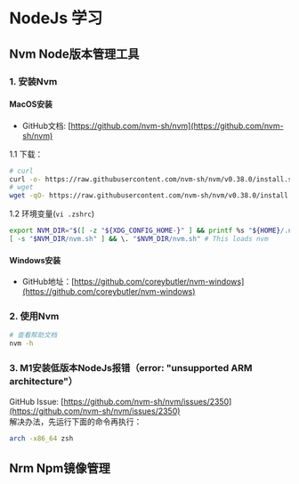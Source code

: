 # NodeJs 学习

## Nvm Node版本管理工具
### 1. 安装Nvm
#### MacOS安装
- GitHub文档: [https://github.com/nvm-sh/nvm](https://github.com/nvm-sh/nvm)

1.1 下载：
```bash
# curl
curl -o- https://raw.githubusercontent.com/nvm-sh/nvm/v0.38.0/install.sh | bash
# wget
wget -qO- https://raw.githubusercontent.com/nvm-sh/nvm/v0.38.0/install.sh | bash
```
1.2 环境变量(`vi .zshrc`)
```bash
export NVM_DIR="$([ -z "${XDG_CONFIG_HOME-}" ] && printf %s "${HOME}/.nvm" || printf %s "${XDG_CONFIG_HOME}/nvm")"
[ -s "$NVM_DIR/nvm.sh" ] && \. "$NVM_DIR/nvm.sh" # This loads nvm
```
#### Windows安装
- GitHub地址：[https://github.com/coreybutler/nvm-windows](https://github.com/coreybutler/nvm-windows)

### 2. 使用Nvm
```bash
# 查看帮助文档
nvm -h
```
### 3. M1安装低版本NodeJs报错（error: "unsupported ARM architecture"）
GitHub Issue: [https://github.com/nvm-sh/nvm/issues/2350](https://github.com/nvm-sh/nvm/issues/2350)   
解决办法，先运行下面的命令再执行：
```bash
arch -x86_64 zsh
```
## Nrm Npm镜像管理
